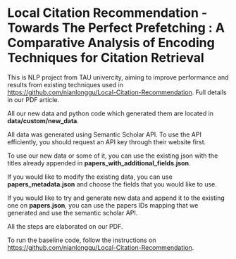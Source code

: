 # Local Citation Recommendation - Towards The Perfect Prefetching : A Comparative Analysis of Encoding Techniques for Citation Retrieval

This is NLP project from TAU univercity, aiming to improve performance and results from existing techniques used in https://github.com/nianlonggu/Local-Citation-Recommendation. Full details in our PDF article.

All our new data and python code which generated them are located in **data/custom/new_data**.

All data was generated using Semantic Scholar API. To use the API efficiently, you should request an API key through their website first.

To use our new data or some of it, you can use the existing json with the titles already appended in **papers_with_additional_fields.json**.

If you would like to modify the existing data, you can use **papers_metadata.json** and choose the fields that you would like to use.

If you would like to try and generate new data and append it to the existing one on **papers.json**, you can use the papers IDs mapping that we generated and use the semantic scholar API.

All the steps are elaborated on our PDF.

To run the baseline code, follow the instructions on https://github.com/nianlonggu/Local-Citation-Recommendation.
